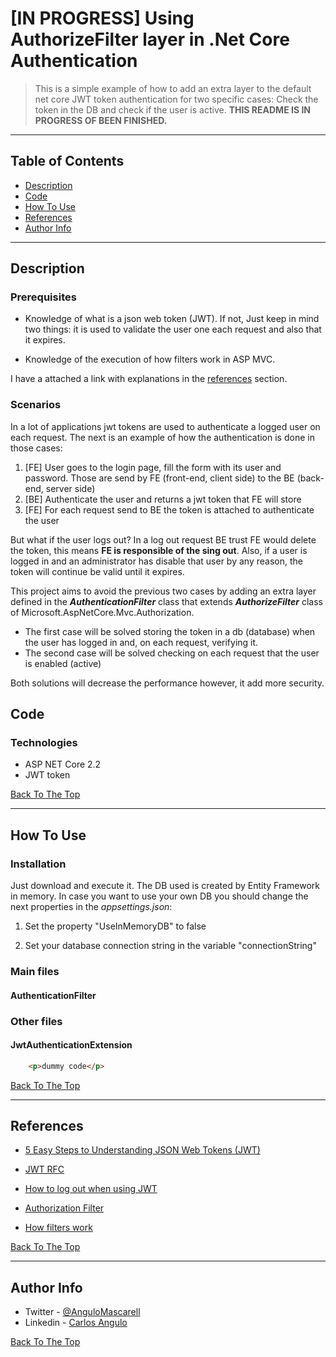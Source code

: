 # **[IN PROGRESS]** Using AuthorizeFilter layer in .Net Core Authentication

> This is a simple  example of how to add an extra layer to the default net core JWT token authentication for two specific cases: Check the token in the DB and check if the user is active. **THIS README IS IN PROGRESS OF BEEN FINISHED.**

---

## Table of Contents

- [Description](#description)
- [Code](#code)
- [How To Use](#how-to-use)
- [References](#references)
- [Author Info](#author-info)

---

## **Description**

### **Prerequisites**

- Knowledge of what is a json web token (JWT). If not, Just keep in mind two things: it is used to validate the user one each request and also that it  expires.

- Knowledge of the execution of how filters work in ASP MVC.

I have a attached a link with explanations  in the [references](#references) section.

### **Scenarios**

In a lot of applications jwt tokens  are used to authenticate a logged user on each request. The next is an example of how the authentication is done in those cases:

1. [FE] User goes to the login page, fill the form with  its user and password. Those are send by FE (front-end, client side) to the BE (back-end, server side)
2. [BE] Authenticate the user and returns a jwt token that FE will store
3. [FE] For each request send to BE the token is attached to authenticate the user

But what if the user logs out? In a log out request BE trust FE would delete the token, this means **FE is responsible of the sing out**. Also, if a user is logged in and an administrator has disable that user by any reason, the token will continue be valid until it expires.

This project aims to avoid the previous two cases by adding an extra layer defined in the **_AuthenticationFilter_** class that extends **_AuthorizeFilter_**  class of Microsoft.AspNetCore.Mvc.Authorization.  

- The first case will be solved storing the token in a db (database) when the user has logged in and, on each request, verifying it.
- The second case will be solved checking on each request that the user is enabled (active)

Both solutions will decrease the performance  however, it add more security.

## **Code**

### **Technologies**

- ASP NET Core 2.2
- JWT token

[Back To The Top](#read-me-template)

---

## **How To Use**

### **Installation**

Just download and execute it. The DB used is created by Entity Framework in memory. In case you want to use your own DB you should change the next properties in the _appsettings.json_:

1. Set the property "UseInMemoryDB" to false

2. Set your database connection string  in the variable "connectionString"

### **Main files**

#### **AuthenticationFilter**

### **Other files**

#### **JwtAuthenticationExtension**

```html
    <p>dummy code</p>
```

[Back To The Top](#read-me-template)

---

## References

- [5 Easy Steps to Understanding JSON Web Tokens (JWT)](https://medium.com/vandium-software/5-easy-steps-to-understanding-json-web-tokens-jwt-1164c0adfcec)

- [JWT RFC](https://tools.ietf.org/html/rfc7519)

- [How to log out when using JWT](https://medium.com/devgorilla/how-to-log-out-when-using-jwt-a8c7823e8a6)

- [Authorization Filter](https://docs.microsoft.com/es-es/aspnet/core/mvc/controllers/filters?view=aspnetcore-2.2#authorization-filters)

- [How filters work](https://docs.microsoft.com/es-es/aspnet/core/mvc/controllers/filters?view=aspnetcore-2.2#how-filters-work)

[Back To The Top](#read-me-template)

---

## Author Info

- Twitter - [@AnguloMascarell](https://twitter.com/angulomascarell)
- Linkedin - [Carlos Angulo](https://www.linkedin.com/in/angulomascarell)

[Back To The Top](#read-me-template)
